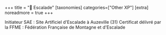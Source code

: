 +++
title = "🧗 Escalade"
[taxonomies]
categories=["Other XP"]
[extra]
noreadmore = true
+++

Initiateur SAE : Site Artificiel d'Escalade à Auzeville (31) Certificat délivré par la FFME : Fédération Française de Montagne et d'Escalade

<!-- more -->